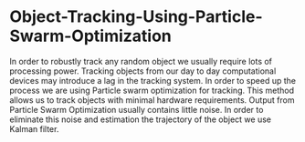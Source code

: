 # Object-Tracking-Using-Particle-Swarm-Optimization

In order to robustly track any random object we
usually require lots of processing power. Tracking objects
from our day to day computational devices may introduce a
lag in the tracking system. In order to speed up the process we
are using Particle swarm optimization for tracking. This
method allows us to track objects with minimal hardware
requirements. Output from Particle Swarm Optimization
usually contains little noise. In order to eliminate this noise
and estimation the trajectory of the object we use Kalman
filter. 
